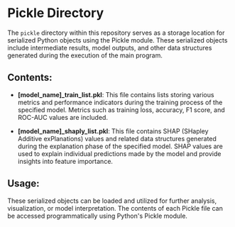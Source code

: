 # Pickle Directory

The `pickle` directory within this repository serves as a storage location for serialized Python objects using the Pickle module. These serialized objects include intermediate results, model outputs, and other data structures generated during the execution of the main program.

## Contents:

- **[model_name]_train_list.pkl**: This file contains lists storing various metrics and performance indicators during the training process of the specified model. Metrics such as training loss, accuracy, F1 score, and ROC-AUC values are included.

- **[model_name]_shaply_list.pkl**: This file contains SHAP (SHapley Additive exPlanations) values and related data structures generated during the explanation phase of the specified model. SHAP values are used to explain individual predictions made by the model and provide insights into feature importance.

## Usage:

These serialized objects can be loaded and utilized for further analysis, visualization, or model interpretation. The contents of each Pickle file can be accessed programmatically using Python's Pickle module.
